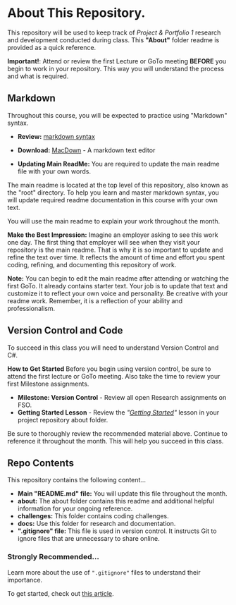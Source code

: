 # About This Repository.

This repository will be used to keep track of _Project & Portfolio 1_ research and development conducted during class. This **"About"** folder readme is provided as a quick reference.   


**Important!**: Attend or review the first Lecture or GoTo meeting **BEFORE** you begin to work in your repository. This way you will understand the process and what is required.




## Markdown

Throughout this course, you will be expected to practice using "Markdown" syntax. 

- **Review:** [markdown syntax](https://guides.github.com/features/mastering-markdown/) 

- **Download:** [MacDown](https://macdown.uranusjr.com/) - A markdown text editor
- **Updating Main ReadMe:** You are required to update the main readme file with your own words.

The main readme is located at the top level of this repository, also known as the "root" directory. To help you learn and master markdown syntax, you will update required readme documentation in this course with your own text. 

You will use the main readme to explain your work throughout the month. 

**Make the Best Impression:** Imagine an employer asking to see this work one day. The first thing that employer will see when they visit your repository is the main readme. That is why it is so important to update and refine the text over time. It reflects the amount of time and effort you spent coding, refining, and documenting this repository of work. 

**Note:** You can begin to edit the main readme after attending or watching the first GoTo. It already contains starter text. Your job is to update that text and customize it to reflect your own voice and personality. Be creative with your readme work. Remember, it is a reflection of your ability and professionalism. 


## Version Control and Code

To succeed in this class you will need to understand Version Control and C#. 

**How to Get Started**
Before you begin using version control, be sure to attend the first lecture or GoTo meeting. Also take the time to review your first Milestone assignments.  

- **Milestone: Version Control** - Review all open Research assignments on FSO.
- **Getting Started Lesson** - Review the *"[Getting Started](lesson_getting_started/README.md)"* lesson in your project repository about folder. 

Be sure to thoroughly review the recommended material above. Continue to reference it throughout the month. This will help you succeed in this class. 



## Repo Contents
This repository contains the following content...

- **Main "README.md" file:** You will update this file throughout the month.
- **about:** The about folder contains this readme and additional helpful information for your ongoing reference.
- **challenges:** This folder contains coding challenges. 
- **docs:** Use this folder for research and documentation. 
- **".gitignore" file:** This file is used in version control. It instructs Git to ignore files that are unnecessary to share online. 


### Strongly Recommended...

Learn more about the use of `".gitignore"` files to understand their importance. 

To get started, check out [this article](https://help.github.com/articles/ignoring-files/). 












